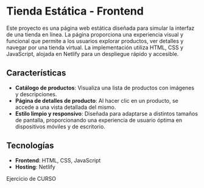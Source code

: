 # Tienda Estática - Frontend

Este proyecto es una página web estática diseñada para simular la interfaz de una tienda en línea. La página proporciona una experiencia visual y funcional que permite a los usuarios explorar productos, ver detalles y navegar por una tienda virtual. La implementación utiliza HTML, CSS y JavaScript, alojada en Netlify para un despliegue rápido y accesible.

## Características

- **Catálogo de productos**: Visualiza una lista de productos con imágenes y descripciones.
- **Página de detalles de producto**: Al hacer clic en un producto, se accede a una vista detallada del mismo.
- **Estilo limpio y responsivo**: Diseñada para adaptarse a distintos tamaños de pantalla, proporcionando una experiencia de usuario óptima en dispositivos móviles y de escritorio.
  
## Tecnologías

- **Frontend**: HTML, CSS, JavaScript
- **Hosting**: Netlify

Ejercicio de CURSO

